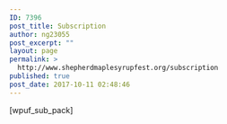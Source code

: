```yaml
---
ID: 7396
post_title: Subscription
author: ng23055
post_excerpt: ""
layout: page
permalink: >
  http://www.shepherdmaplesyrupfest.org/subscription
published: true
post_date: 2017-10-11 02:48:46
---
```

[wpuf_sub_pack]